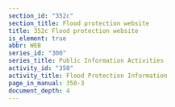 ```yaml
---
section_id: "352c"
section_title: Flood protection website
title: 352c Flood protection website
is_element: true
abbr: WEB
series_id: "300"
series_title: Public Information Activities
activity_id: "350"
activity_title: Flood Protection Information
page_in_manual: 350-3
document_depth: 4
---
```

